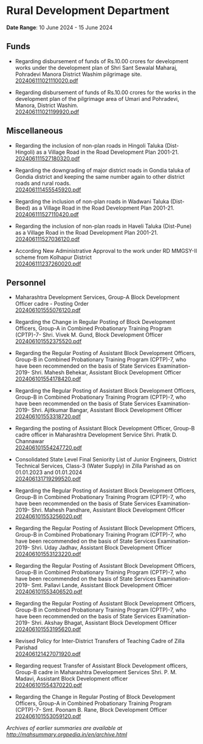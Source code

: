 # Rural Development Department

**Date Range**: 10 June 2024 - 15 June 2024


## Funds
- Regarding disbursement of funds of Rs.10.00 crores for development works under the development plan of Shri Sant Sewalal Maharaj, Pohradevi Manora District Washim pilgrimage site.\
  [202406111021110020.pdf](https://gr.maharashtra.gov.in/Site/Upload/Government%20Resolutions/English/202406111021110020.pdf)

- Regarding disbursement of funds of Rs.10.00 crores for the works in the development plan of the pilgrimage area of Umari and Pohradevi, Manora, District Washim.\
  [202406111021199920.pdf](https://gr.maharashtra.gov.in/Site/Upload/Government%20Resolutions/English/202406111021199920.pdf)

## Miscellaneous
- Regarding the inclusion of non-plan roads in Hingoli Taluka (Dist-Hingoli)  as a Village Road in the Road Development Plan 2001-21.\
  [202406111527180320.pdf](https://gr.maharashtra.gov.in/Site/Upload/Government%20Resolutions/English/202406111527180320.pdf)

- Regarding the downgrading of major district roads in Gondia taluka of Gondia district and keeping the same number again to other district roads and rural roads.\
  [202406111455545920.pdf](https://gr.maharashtra.gov.in/Site/Upload/Government%20Resolutions/English/202406111455545920.pdf)

- Regarding the inclusion of non-plan roads in Wadwani Taluka (Dist-Beed)  as a Village Road in the Road Development Plan 2001-21.\
  [202406111527110420.pdf](https://gr.maharashtra.gov.in/Site/Upload/Government%20Resolutions/English/202406111527110420.pdf)

- Regarding the inclusion of non-plan roads in Haveli Taluka (Dist-Pune)  as a Village Road in the Road Development Plan 2001-21.\
  [202406111527036120.pdf](https://gr.maharashtra.gov.in/Site/Upload/Government%20Resolutions/English/202406111527036120.pdf)

- According New  Administrative Approval to the work under RD MMGSY-II scheme from Kolhapur District\
  [202406111237260020.pdf](https://gr.maharashtra.gov.in/Site/Upload/Government%20Resolutions/English/202406111237260020.pdf)

## Personnel
- Maharashtra Development Services, Group-A Block Development Officer cadre - Posting Order\
  [202406101555076120.pdf](https://gr.maharashtra.gov.in/Site/Upload/Government%20Resolutions/English/202406101555076120.pdf)

- Regarding the Change in Regular Posting of Block Development Officers, Group-A in Combined Probationary Training Program (CPTP)-7- Shri. Vivek M. Gund, Block Development Officer\
  [202406101552375520.pdf](https://gr.maharashtra.gov.in/Site/Upload/Government%20Resolutions/English/202406101552375520.pdf)

- Regarding the Regular Posting of Assistant Block Development Officers, Group-B in Combined Probationary Training Program (CPTP)-7, who have been recommended on the basis of State Services Examination-2019- Shri. Mahesh Behekar, Assistant Block Development Officer\
  [202406101554178420.pdf](https://gr.maharashtra.gov.in/Site/Upload/Government%20Resolutions/English/202406101554178420.pdf)

- Regarding the Regular Posting of Assistant Block Development Officers, Group-B in Combined Probationary Training Program (CPTP)-7, who have been recommended on the basis of State Services Examination-2019- Shri. Ajitkumar Bangar, Assistant Block Development Officer\
  [202406101553318720.pdf](https://gr.maharashtra.gov.in/Site/Upload/Government%20Resolutions/English/202406101553318720.pdf)

- Regarding the posting of Assistant Block Development Officer, Group-B cadre officer in Maharashtra Development Service  Shri. Pratik D. Channawar\
  [202406101554247720.pdf](https://gr.maharashtra.gov.in/Site/Upload/Government%20Resolutions/English/202406101554247720.pdf)

- Consolidated State Level Final Seniority List of Junior Engineers,  District Technical Services, Class-3 (Water Supply) in Zilla Parishad as on 01.01.2023 and 01.01.2024\
  [202406131719299520.pdf](https://gr.maharashtra.gov.in/Site/Upload/Government%20Resolutions/English/202406131719299520.pdf)

- Regarding the Regular Posting of Assistant Block Development Officers, Group-B in Combined Probationary Training Program (CPTP)-7, who have been recommended on the basis of State Services Examination-2019- Shri. Mahesh Pandhare, Assistant Block Development Officer\
  [202406101553256020.pdf](https://gr.maharashtra.gov.in/Site/Upload/Government%20Resolutions/English/202406101553256020.pdf)

- Regarding the Regular Posting of Assistant Block Development Officers, Group-B in Combined Probationary Training Program (CPTP)-7, who have been recommended on the basis of State Services Examination-2019- Shri. Uday Jadhav, Assistant Block Development Officer\
  [202406101553123220.pdf](https://gr.maharashtra.gov.in/Site/Upload/Government%20Resolutions/English/202406101553123220.pdf)

- Regarding the Regular Posting of Assistant Block Development Officers, Group-B in Combined Probationary Training Program (CPTP)-7, who have been recommended on the basis of State Services Examination-2019- Smt. Pallavi Lande, Assistant Block Development Officer\
  [202406101553406520.pdf](https://gr.maharashtra.gov.in/Site/Upload/Government%20Resolutions/English/202406101553406520.pdf)

- Regarding the Regular Posting of Assistant Block Development Officers, Group-B in Combined Probationary Training Program (CPTP)-7, who have been recommended on the basis of State Services Examination-2019- Shri. Akshay Bhagat, Assistant Block Development Officer\
  [202406101553195620.pdf](https://gr.maharashtra.gov.in/Site/Upload/Government%20Resolutions/English/202406101553195620.pdf)

- Revised Policy for Inter-District Transfers of Teaching Cadre of Zilla Parishad\
  [202406121427071920.pdf](https://gr.maharashtra.gov.in/Site/Upload/Government%20Resolutions/English/202406121427071920.pdf)

- Regarding request Transfer of Assistant Block Development officers, Group-B cadre in Maharashtra Development Services  Shri. P. M. Madavi, Assistant Block Development officer\
  [202406101554370220.pdf](https://gr.maharashtra.gov.in/Site/Upload/Government%20Resolutions/English/202406101554370220.pdf)

- Regarding the Change in Regular Posting of Block Development Officers, Group-A in Combined Probationary Training Program (CPTP)-7- Smt. Poonam B. Rane, Block Development Officer\
  [202406101553059120.pdf](https://gr.maharashtra.gov.in/Site/Upload/Government%20Resolutions/English/202406101553059120.pdf)


*Archives of earlier summaries are available at http://mahsummary.orgpedia.in/en/archive.html*